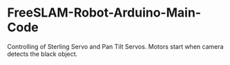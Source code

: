 # FreeSLAM-Robot-Arduino-Main-Code
Controlling of Sterling Servo and Pan Tilt Servos.  Motors start when camera detects the black object.
